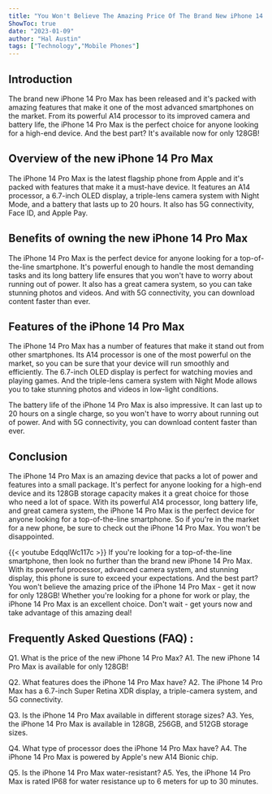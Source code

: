 ```yaml
---
title: "You Won't Believe The Amazing Price Of The Brand New iPhone 14 Pro Max - Get It Now For Only 128GB!"
ShowToc: true 
date: "2023-01-09"
author: "Hal Austin" 
tags: ["Technology","Mobile Phones"]
---
```

## Introduction 
The brand new iPhone 14 Pro Max has been released and it's packed with amazing features that make it one of the most advanced smartphones on the market. From its powerful A14 processor to its improved camera and battery life, the iPhone 14 Pro Max is the perfect choice for anyone looking for a high-end device. And the best part? It's available now for only 128GB! 

## Overview of the new iPhone 14 Pro Max
The iPhone 14 Pro Max is the latest flagship phone from Apple and it's packed with features that make it a must-have device. It features an A14 processor, a 6.7-inch OLED display, a triple-lens camera system with Night Mode, and a battery that lasts up to 20 hours. It also has 5G connectivity, Face ID, and Apple Pay. 

## Benefits of owning the new iPhone 14 Pro Max
The iPhone 14 Pro Max is the perfect device for anyone looking for a top-of-the-line smartphone. It's powerful enough to handle the most demanding tasks and its long battery life ensures that you won't have to worry about running out of power. It also has a great camera system, so you can take stunning photos and videos. And with 5G connectivity, you can download content faster than ever. 

## Features of the iPhone 14 Pro Max
The iPhone 14 Pro Max has a number of features that make it stand out from other smartphones. Its A14 processor is one of the most powerful on the market, so you can be sure that your device will run smoothly and efficiently. The 6.7-inch OLED display is perfect for watching movies and playing games. And the triple-lens camera system with Night Mode allows you to take stunning photos and videos in low-light conditions. 

The battery life of the iPhone 14 Pro Max is also impressive. It can last up to 20 hours on a single charge, so you won't have to worry about running out of power. And with 5G connectivity, you can download content faster than ever. 

## Conclusion
The iPhone 14 Pro Max is an amazing device that packs a lot of power and features into a small package. It's perfect for anyone looking for a high-end device and its 128GB storage capacity makes it a great choice for those who need a lot of space. With its powerful A14 processor, long battery life, and great camera system, the iPhone 14 Pro Max is the perfect device for anyone looking for a top-of-the-line smartphone. So if you're in the market for a new phone, be sure to check out the iPhone 14 Pro Max. You won't be disappointed.

{{< youtube EdqqIWc117c >}} 
If you're looking for a top-of-the-line smartphone, then look no further than the brand new iPhone 14 Pro Max. With its powerful processor, advanced camera system, and stunning display, this phone is sure to exceed your expectations. And the best part? You won't believe the amazing price of the iPhone 14 Pro Max - get it now for only 128GB! Whether you're looking for a phone for work or play, the iPhone 14 Pro Max is an excellent choice. Don't wait - get yours now and take advantage of this amazing deal!

## Frequently Asked Questions (FAQ) :
Q1. What is the price of the new iPhone 14 Pro Max?
A1. The new iPhone 14 Pro Max is available for only 128GB!

Q2. What features does the iPhone 14 Pro Max have?
A2. The iPhone 14 Pro Max has a 6.7-inch Super Retina XDR display, a triple-camera system, and 5G connectivity.

Q3. Is the iPhone 14 Pro Max available in different storage sizes?
A3. Yes, the iPhone 14 Pro Max is available in 128GB, 256GB, and 512GB storage sizes.

Q4. What type of processor does the iPhone 14 Pro Max have?
A4. The iPhone 14 Pro Max is powered by Apple's new A14 Bionic chip.

Q5. Is the iPhone 14 Pro Max water-resistant?
A5. Yes, the iPhone 14 Pro Max is rated IP68 for water resistance up to 6 meters for up to 30 minutes.


